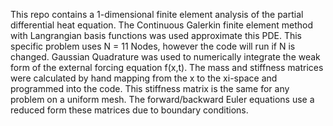 This repo contains a 1-dimensional finite element analysis of the partial differential heat equation. The Continuous Galerkin finite element method with Langrangian basis functions was used approximate this PDE. This specific problem uses N = 11 Nodes, however the code will run if N is changed. Gaussian Quadrature was used to numerically integrate the weak form of the external forcing equation f(x,t). The mass and stiffness matrices were calculated by hand mapping from the x to the xi-space and programmed into the code. This stiffness matrix is the same for any problem on a uniform mesh. The forward/backward Euler equations use a reduced form these matrices due to boundary conditions. 